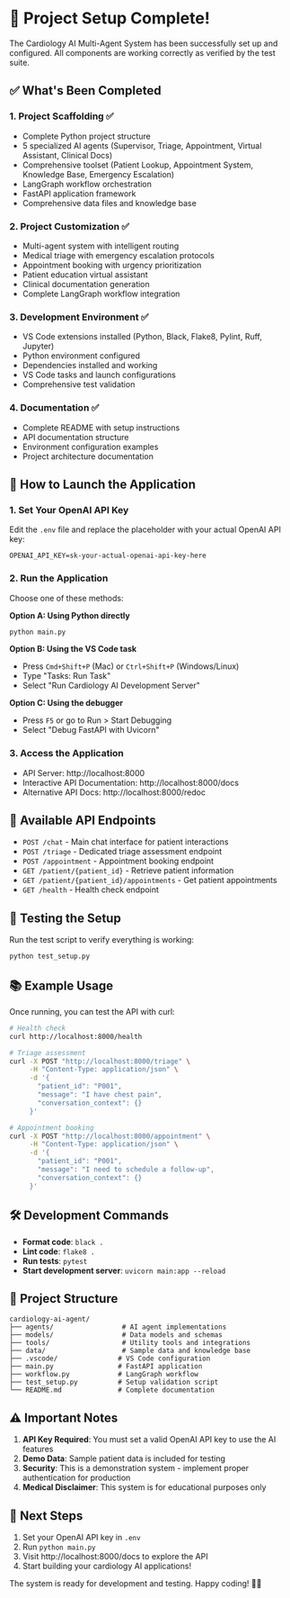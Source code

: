 # 🎉 Project Setup Complete!

The Cardiology AI Multi-Agent System has been successfully set up and configured. All components are working correctly as verified by the test suite.

## ✅ What's Been Completed

### 1. Project Scaffolding ✅
- Complete Python project structure
- 5 specialized AI agents (Supervisor, Triage, Appointment, Virtual Assistant, Clinical Docs)
- Comprehensive toolset (Patient Lookup, Appointment System, Knowledge Base, Emergency Escalation)
- LangGraph workflow orchestration
- FastAPI application framework
- Comprehensive data files and knowledge base

### 2. Project Customization ✅
- Multi-agent system with intelligent routing
- Medical triage with emergency escalation protocols
- Appointment booking with urgency prioritization
- Patient education virtual assistant
- Clinical documentation generation
- Complete LangGraph workflow integration

### 3. Development Environment ✅
- VS Code extensions installed (Python, Black, Flake8, Pylint, Ruff, Jupyter)
- Python environment configured
- Dependencies installed and working
- VS Code tasks and launch configurations
- Comprehensive test validation

### 4. Documentation ✅
- Complete README with setup instructions
- API documentation structure
- Environment configuration examples
- Project architecture documentation

## 🚀 How to Launch the Application

### 1. Set Your OpenAI API Key
Edit the `.env` file and replace the placeholder with your actual OpenAI API key:
```
OPENAI_API_KEY=sk-your-actual-openai-api-key-here
```

### 2. Run the Application
Choose one of these methods:

**Option A: Using Python directly**
```bash
python main.py
```

**Option B: Using the VS Code task**
- Press `Cmd+Shift+P` (Mac) or `Ctrl+Shift+P` (Windows/Linux)
- Type "Tasks: Run Task"
- Select "Run Cardiology AI Development Server"

**Option C: Using the debugger**
- Press `F5` or go to Run > Start Debugging
- Select "Debug FastAPI with Uvicorn"

### 3. Access the Application
- API Server: http://localhost:8000
- Interactive API Documentation: http://localhost:8000/docs
- Alternative API Docs: http://localhost:8000/redoc

## 🔧 Available API Endpoints

- `POST /chat` - Main chat interface for patient interactions
- `POST /triage` - Dedicated triage assessment endpoint
- `POST /appointment` - Appointment booking endpoint
- `GET /patient/{patient_id}` - Retrieve patient information
- `GET /patient/{patient_id}/appointments` - Get patient appointments
- `GET /health` - Health check endpoint

## 🧪 Testing the Setup

Run the test script to verify everything is working:
```bash
python test_setup.py
```

## 📚 Example Usage

Once running, you can test the API with curl:

```bash
# Health check
curl http://localhost:8000/health

# Triage assessment
curl -X POST "http://localhost:8000/triage" \
     -H "Content-Type: application/json" \
     -d '{
       "patient_id": "P001",
       "message": "I have chest pain",
       "conversation_context": {}
     }'

# Appointment booking
curl -X POST "http://localhost:8000/appointment" \
     -H "Content-Type: application/json" \
     -d '{
       "patient_id": "P001",
       "message": "I need to schedule a follow-up",
       "conversation_context": {}
     }'
```

## 🛠️ Development Commands

- **Format code**: `black .`
- **Lint code**: `flake8 .`
- **Run tests**: `pytest`
- **Start development server**: `uvicorn main:app --reload`

## 📁 Project Structure

```
cardiology-ai-agent/
├── agents/                 # AI agent implementations
├── models/                 # Data models and schemas
├── tools/                  # Utility tools and integrations
├── data/                   # Sample data and knowledge base
├── .vscode/               # VS Code configuration
├── main.py                # FastAPI application
├── workflow.py            # LangGraph workflow
├── test_setup.py          # Setup validation script
└── README.md              # Complete documentation
```

## ⚠️ Important Notes

1. **API Key Required**: You must set a valid OpenAI API key to use the AI features
2. **Demo Data**: Sample patient data is included for testing
3. **Security**: This is a demonstration system - implement proper authentication for production
4. **Medical Disclaimer**: This system is for educational purposes only

## 🎯 Next Steps

1. Set your OpenAI API key in `.env`
2. Run `python main.py`
3. Visit http://localhost:8000/docs to explore the API
4. Start building your cardiology AI applications!

The system is ready for development and testing. Happy coding! 🏥✨